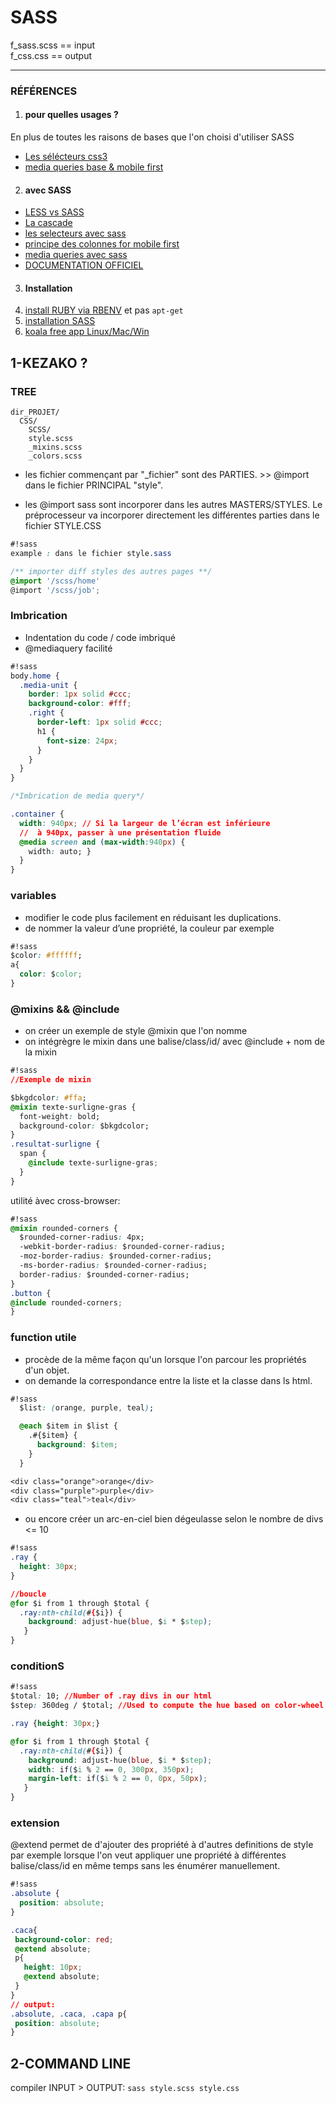 # SASS

f_sass.scss == input <br />
f_css.css == output

---

### RÉFÉRENCES
1.  #### pour quelles usages ?
En plus de toutes les raisons de bases que l'on choisi d'utiliser SASS
  * [Les sélécteurs css3](https://webdesign.tutsplus.com/tutorials/a-simple-responsive-grid-made-even-better-with-sass--cms-21540'souce')
  * [media queries base & mobile first](https://css-tricks.com/snippets/css/media-queries-for-standard-devices/'souce')
2.  #### avec SASS
  * [LESS vs SASS](https://blog.webnet.fr/less-versus-sass/'source')
  * [La cascade](https://la-cascade.io/se-lancer-dans-sass/'souce')
  * [les selecteurs avec sass](http://blog.teamtreehouse.com/sass-tip-double-ampersand-selector 'souce')
  * [principe des colonnes for mobile first](http://inspirationalpixels.com/tutorials/grid-system-with-sass'souce')
  * [media queries avec sass](https://webdesign.tutsplus.com/tutorials/a-simple-responsive-grid-made-even-better-with-sass--cms-21540'souce')
  * [DOCUMENTATION OFFICIEL](http://sass-lang.com/documentation/file.SASS_REFERENCE.html 'officiel')
3.  #### Installation
  1. [install RUBY via RBENV](https://github.com/rbenv/ruby-build 'source') et pas `apt-get`
  2. [installation SASS](http://sass-lang.com/install'officiel')
  3. [koala free app Linux/Mac/Win ](http://koala-app.com/'souce')




## 1-KEZAKO ?
### TREE
```
dir_PROJET/
  CSS/
    SCSS/
    style.scss
    _mixins.scss
    _colors.scss
```
* les fichier commençant par "\_fichier" sont des PARTIES. >> @import dans le fichier PRINCIPAL "style".

* les @import sass sont incorporer dans les autres MASTERS/STYLES. Le préprocesseur va incorporer directement les différentes parties dans le fichier STYLE.CSS

```css
#!sass
example : dans le fichier style.sass

/** importer diff styles des autres pages **/
@import '/scss/home'
@import '/scss/job';
```

### Imbrication
* Indentation du code / code imbriqué
* @mediaquery facilité

```css
#!sass
body.home {
  .media-unit {
    border: 1px solid #ccc;
    background-color: #fff;
    .right {
      border-left: 1px solid #ccc;
      h1 {
        font-size: 24px;
      }
    }
  }
}

/*Imbrication de media query*/

.container {
  width: 940px; // Si la largeur de l’écran est inférieure
  //  à 940px, passer à une présentation fluide
  @media screen and (max-width:940px) {
    width: auto; }
  }
}
```

### variables
* modifier le code plus facilement en réduisant les duplications.
* de nommer la valeur d’une propriété, la couleur par exemple

```css
#!sass
$color: #ffffff;
a{
  color: $color;
}
```

### @mixins && @include
* on créer un exemple de style @mixin que l'on nomme
* on intégrègre le mixin dans une balise/class/id/ avec @include + nom de la mixin

```css
#!sass
//Exemple de mixin

$bkgdcolor: #ffa;
@mixin texte-surligne-gras {
  font-weight: bold;
  background-color: $bkgdcolor;
}
.resultat-surligne {
  span {
    @include texte-surligne-gras;
  }
}
```
utilité àvec cross-browser:
```css
#!sass
@mixin rounded-corners {
  $rounded-corner-radius: 4px;
  -webkit-border-radius: $rounded-corner-radius;
  -moz-border-radius: $rounded-corner-radius;
  -ms-border-radius: $rounded-corner-radius;
  border-radius: $rounded-corner-radius;
}
.button {
@include rounded-corners;
}
```

### function utile
* procède de la même façon qu'un lorsque l'on parcour les propriétés d'un objet.
* on demande la correspondance entre la liste et la classe dans ls html.

```css
#!sass
  $list: (orange, purple, teal);

  @each $item in $list {
    .#{$item} {
      background: $item;
    }
  }

<div class="orange">orange</div>
<div class="purple">purple</div>
<div class="teal">teal</div>
```
* ou encore créer un arc-en-ciel bien dégeulasse selon le nombre de divs <= 10

```css
#!sass
.ray {
  height: 30px;
}

//boucle
@for $i from 1 through $total {
  .ray:nth-child(#{$i}) {
    background: adjust-hue(blue, $i * $step);
   }
}
```
### conditionS

```css
#!sass
$total: 10; //Number of .ray divs in our html
$step: 360deg / $total; //Used to compute the hue based on color-wheel

.ray {height: 30px;}

@for $i from 1 through $total {
  .ray:nth-child(#{$i}) {
    background: adjust-hue(blue, $i * $step);
    width: if($i % 2 == 0, 300px, 350px);
	margin-left: if($i % 2 == 0, 0px, 50px);
   }
}
```
### extension
 \@extend permet de d'ajouter des propriété à d'autres definitions de style par exemple lorsque l'on veut appliquer une propriété à différentes balise/class/id en même temps sans les énumérer manuellement.

 ```css
#!sass
 .absolute {
   position: absolute;
}

.caca{
  background-color: red;
  @extend absolute;
  p{
    height: 10px;
    @extend absolute;
  }
}
// output:
.absolute, .caca, .capa p{
  position: absolute;
}
```

## 2-COMMAND LINE
compiler INPUT > OUTPUT: `sass style.scss style.css`
